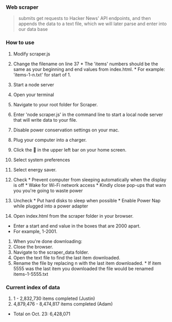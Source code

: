 ### Web scraper
> submits get requests to Hacker News' API endpoints, and then appends the data to a text file, which we will later parse and enter into our data base

### How to use
1. Modify scraper.js 
  1. Change the filename on line 37
    * The 'items' numbers should be the same as your beginning and end values from index.html.
    * For example: 'items-1-n.txt' for start of 1.
 
1. Start a node server
  1. Open your terminal
  1. Navigate to your root folder for Scraper.
  1. Enter 'node scraper.js' in the command line to start a local node server that will write data to your file.
1. Disable power conservation settings on your mac.
  1. Plug your computer into a charger.
  1. Click the  in the upper left bar on your home screen.
  1. Select system preferences
  1. Select energy saver.
  1. Check
    * Prevent computer from sleeping automatically when the display is off
    * Wake for Wi-Fi network access
    * Kindly close pop-ups that warn you you're going to waste power
  1. Uncheck
    * Put hard disks to sleep when possible
    * Enable Power Nap while plugged into a power adapter
1. Open index.html from the scraper folder in your browser.
  * Enter a start and end value in the boxes that are 2000 apart.
  * For example, 1-2001.
1. When you're done downloading:
  1. Close the browser.
  1. Navigate to the scraper_data folder.
  1. Open the text file to find the last item downloaded.
  1. Rename the file by replacing n with the last item downloaded.
    * If item 5555 was the last item you downloaded the file would be renamed items-1-5555.txt

### Current index of data
1. 1 - 2,832,730 items completed (Justin)
1. 4,879,476 - 8,474,817 items completed (Adam)

* Total on Oct. 23: 6,428,071
